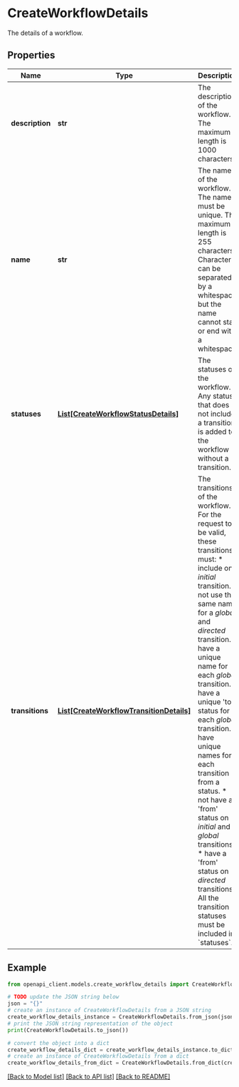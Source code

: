 # CreateWorkflowDetails

The details of a workflow.

## Properties

Name | Type | Description | Notes
------------ | ------------- | ------------- | -------------
**description** | **str** | The description of the workflow. The maximum length is 1000 characters. | [optional] 
**name** | **str** | The name of the workflow. The name must be unique. The maximum length is 255 characters. Characters can be separated by a whitespace but the name cannot start or end with a whitespace. | 
**statuses** | [**List[CreateWorkflowStatusDetails]**](CreateWorkflowStatusDetails.md) | The statuses of the workflow. Any status that does not include a transition is added to the workflow without a transition. | 
**transitions** | [**List[CreateWorkflowTransitionDetails]**](CreateWorkflowTransitionDetails.md) | The transitions of the workflow. For the request to be valid, these transitions must:   *  include one *initial* transition.  *  not use the same name for a *global* and *directed* transition.  *  have a unique name for each *global* transition.  *  have a unique &#39;to&#39; status for each *global* transition.  *  have unique names for each transition from a status.  *  not have a &#39;from&#39; status on *initial* and *global* transitions.  *  have a &#39;from&#39; status on *directed* transitions.  All the transition statuses must be included in &#x60;statuses&#x60;. | 

## Example

```python
from openapi_client.models.create_workflow_details import CreateWorkflowDetails

# TODO update the JSON string below
json = "{}"
# create an instance of CreateWorkflowDetails from a JSON string
create_workflow_details_instance = CreateWorkflowDetails.from_json(json)
# print the JSON string representation of the object
print(CreateWorkflowDetails.to_json())

# convert the object into a dict
create_workflow_details_dict = create_workflow_details_instance.to_dict()
# create an instance of CreateWorkflowDetails from a dict
create_workflow_details_from_dict = CreateWorkflowDetails.from_dict(create_workflow_details_dict)
```
[[Back to Model list]](../README.md#documentation-for-models) [[Back to API list]](../README.md#documentation-for-api-endpoints) [[Back to README]](../README.md)


